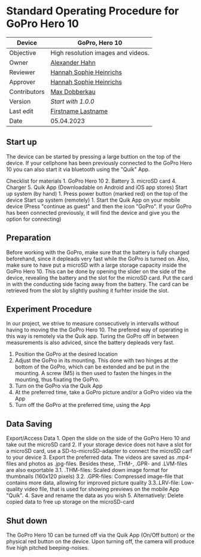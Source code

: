 
# Standard Operating Procedure for GoPro Hero 10

| Device       | GoPro, Hero 10                                            |
|--------------|-----------------------------------------------------------|
| Objective    | High resolution images and videos.                        |
| Owner        | [Alexander Hahn](mailto:alexander.hahn@tuebingen.mpg.de)  |
| Reviewer     | [Hannah Sophie Heinrichs](mailto:hannah.heinrichs@tuebingen.mpg.de) |
| Approver     | [Hannah Sophie Heinrichs](mailto:hannah.heinrichs@tuebingen.mpg.de) |
| Contributors | [Max Dobberkau](mailto:max.dobberkau@tuebingen.mpg.de) |
| Version      | _Start with 1.0.0_                                        |
| Last edit    | [Firstname Lastname](mailto:firstname.lastname@domain.de) |
| Date         | 05.04.2023                                                |

## Start up

The device can be started by pressing a large buttion on the top of the device. If your cellphone has been previously connected to the GoPro Hero 10 you can also start it via bluetooth using the "Quik" App. 

Checklist for materials
    1. GoPro Hero 10
    2. Battery
    3. microSD card
    4. Charger
    5. Quik App (Downloadable on Android and iOS app stores) 
Start up system (by hand)
    1. Press power button (marked red) on the top of the device 
Start up system (remotely)
    1. Start the Quik App on your mobile device (Press "continue as guest" and then the icon "GoPro". If your GoPro     has been connected previously, it will find the device and give you the option for connecting)
   


## Preparation

Before working with the GoPro, make sure that the battery is fully charged beforehand, since it depleads very fast while the GoPro is turned on. Also, make sure to have put a microSD with a large storage capacity inside the GoPro Hero 10. This can be done by opening the slider on the side of the device, revealing the battery and the slot for the microSD card. Put the card in with the conducting side facing away from the battery. The card can be retrieved from the slot by slightly pushing it furhter inside the slot.


## Experiment Procedure

In our project, we strive to measure consecutively in intervalls without having to moving the the GoPro Hero 10. The prefered way of operating in this way is remotely via the Quik app. Turing the GoPro off in between measurements is also adviced, since the battery depleads very fast. 

1. Position the GoPro at the desired location
2. Adjust the GoPro in its mounting. This done with two hinges at the bottom of the GoPro, which can be extended and be put in the mounting. A screw (M5) is then used to fasten the hinges in the mounting, thus fixating the GoPro.
3. Turn on the GoPro via the Quik App
4. At the preferred time, take a GoPro picture and/or a GoPro video via the App
5. Turn off the GoPro at the preferred time, using the App



## Data Saving


Export/Access Data
    1. Open the slide on the side of the GoPro Hero 10 and take out the microSD card
    2. If your storage device does not have a slot for a microSD card, use a SD-to-microSD-adapter to connect the microSD carf to your device
    3. Export the preferred data. The videos are saved as .mp4-files and photos as .jpg-files. Besides these, .THM-, .GPR- and .LVM-files are also exportable
    3.1. .THM-files: Scaled down image format for thumbnails (160x120 pixels)
    3.2. .GPR-files: Compressed image-file that contains more data, allowing for improved picture quality
    3.3..LRV-file: Low-quality video file, that is used for showing previews on the mobile App "Quik".
    4. Save and rename the data as you wish
    5. Alternatively: Delete copied data to free up storage on the microSD-card


## Shut down

The GoPro Hero 10 can be turned off via the Quik App (On/Off button) or the physical red button on the device. Upon turning off, the camera will produce five high pitched beeping-noises.

